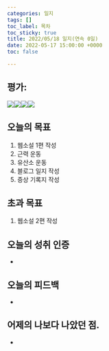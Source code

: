 ```yaml
---
categories: 일지
tags: []
toc_label: 목차
toc_sticky: true
title: 2022/05/18 일지(연속 0일)
date: 2022-05-17 15:00:00 +0000
toc: false

---
```

## 평가:

![](/blog/assets/images/s_rank.webp)![](/blog/assets/images/a_rank.webp)![](/blog/assets/images/b_rank.webp)![](/blog/assets/images/c_rank.webp)

## 오늘의 목표

1. 웹소설 1편 작성
2. 근력 운동
3. 유산소 운동
4. 블로그 일지 작성
5. 증상 기록지 작성

## 초과 목표

1. 웹소설 2편 작성

## 오늘의 성취 인증

* 

## 오늘의 피드백

* 

## 어제의 나보다 나았던 점.

* 